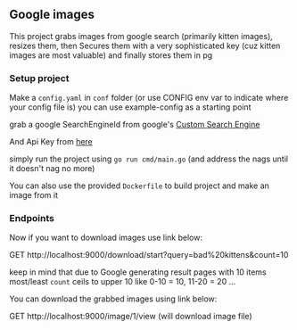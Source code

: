 ## Google images
This project grabs images from google search (primarily kitten images), resizes them, 
then Secures them with a very sophisticated key (cuz kitten images are most valuable) and finally stores them in pg

### Setup project
Make a `config.yaml` in `conf` folder (or use CONFIG env var to indicate where your config file is)
you can use example-config as a starting point

grab a google SearchEngineId from google's [Custom Search Engine](https://programmablesearchengine.google.com/controlpanel/all)

And Api Key from [here](https://console.cloud.google.com/apis/credentials)

simply run the project using `go run cmd/main.go` (and address the nags until it doesn't nag no more)

You can also use the provided `Dockerfile` to build project and make an image from it

### Endpoints

Now if you want to download images use link below:

GET http://localhost:9000/download/start?query=bad%20kittens&count=10

keep in mind that due to Google generating result pages with 10 items most/least `count` ceils to upper 10 like 0-10 = 10, 11-20 = 20 ...

You can download the grabbed images using link below:

GET http://localhost:9000/image/1/view (will download image file)

